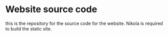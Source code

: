 # Website source code

this is the repository for the source code for the website.  Nikola is required to build the static site.  
